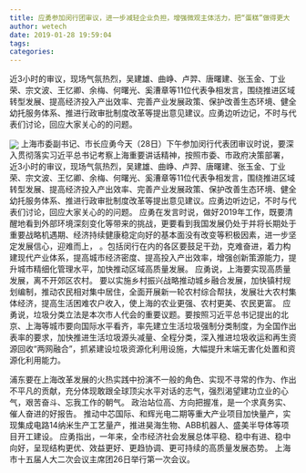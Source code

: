 ```yaml
---
title: 应勇参加闵行团审议，进一步减轻企业负担，增强微观主体活力，把“蛋糕”做得更大
author: wetech
date: 2019-01-28 19:59:04
tags: 
categories: 
---
```

近3小时的审议，现场气氛热烈，吴建雄、曲峥、卢羿、唐曙建、张玉金、丁业荣、宗文波、王忆卿、余梅、何曙光、奚漕章等11位代表争相发言，围绕推进区域转型发展、提高经济投入产出效率、完善产业发展政策、保护改善生态环境、健全幼托服务体系、推进行政审批制度改革等提出意见建议。应勇边听边记，不时与代表们讨论，回应大家关心的的问题。
<!-- more -->
<img align="center" border="0" src="https://imgcdn.yicai.com/uppics/images/2019/01/f9b756f18acb10ad3d11e1f89785c020.jpg" />
上海市委副书记、市长应勇今天（28日）下午参加闵行代表团审议时说，要深入贯彻落实习近平总书记考察上海重要讲话精神，按照市委、市政府决策部署，
近3小时的审议，现场气氛热烈，吴建雄、曲峥、卢羿、唐曙建、张玉金、丁业荣、宗文波、王忆卿、余梅、何曙光、奚漕章等11位代表争相发言，围绕推进区域转型发展、提高经济投入产出效率、完善产业发展政策、保护改善生态环境、健全幼托服务体系、推进行政审批制度改革等提出意见建议。应勇边听边记，不时与代表们讨论，回应大家关心的的问题。
应勇在发言时说，做好2019年工作，既要清醒地看到外部环境深刻变化等带来的挑战，更要看到我国发展仍处于并将长期处于重要战略机遇期、经济持续健康稳定向好的基本面没有改变等积极因素，进一步坚定发展信心，迎难而上，
。包括闵行在内的各区要鼓足干劲，克难奋进，着力构建现代产业体系，提高城市经济密度、提高投入产出效率，增强创新策源能力，提升城市精细化管理水平，加快推动区域高质量发展。
应勇说，上海要实现高质量发展，离不开郊区农村。
要以实施乡村振兴战略推动城乡融合发展，加快镇村规划编制，推动农民相对集中居住，全面开展新一轮农村综合帮扶，发展壮大农村集体经济，提高生活困难农户收入，使上海的农业更强、农村更美、农民更富。
应勇说，垃圾分类立法是本次市人代会的重要议题。要按照习近平总书记提出的北京、上海等城市要向国际水平看齐，率先建立生活垃圾强制分类制度，为全国作出表率的要求，加快推进生活垃圾源头减量、全程分类，深入推进垃圾收运和再生资源回收“两网融合”，抓紧建设垃圾资源化利用设施，大幅提升末端无害化处置和资源化利用能力。
 
 
浦东要在上海改革发展的火热实践中扮演不一般的角色、实现不寻常的作为、作出不平凡的贡献，充分体现敢跟全球顶尖水平对话的志气，强烈渴望建功立业的心气，艰苦奋斗、忘我工作的朝气。
政治站位高、方向把握准，是一个求真务实、催人奋进的好报告。
推动中芯国际、和辉光电二期等重大产业项目加快量产，实现集成电路14纳米生产工艺量产，推进昊海生物、ABB机器人、盛美半导体等项目开工建设。
应勇指出，一年来，全市经济社会发展总体平稳、稳中有进、稳中向好，呈现结构更优、效益更好、更趋协调、更可持续的高质量发展态势。
上海市十五届人大二次会议主席团26日举行第一次会议。
